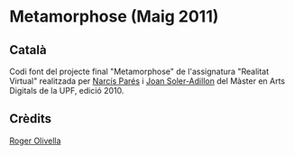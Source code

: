 # Metamorphose (Maig 2011)

## Català

Codi font del projecte final "Metamorphose" de l'assignatura "Realitat Virtual" realitzada per [Narcís Parés](https://www.upf.edu/web/narcis-pares) i [Joan Soler-Adillon](http://ca.joan.cat/) del Màster en Arts Digitals de la UPF, edició 2010. 

## Crèdits

[Roger Olivella](https://rolivella.github.io/)
